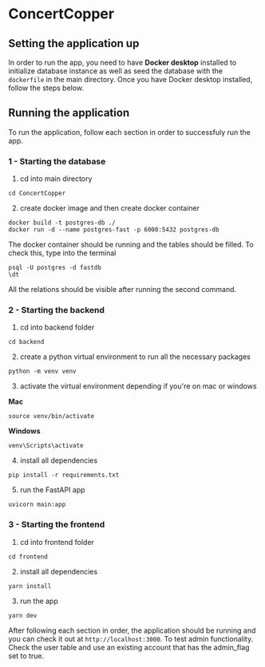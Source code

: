# ConcertCopper

## Setting the application up

In order to run the app, you need to have **Docker desktop** installed to initialize database instance as well as seed the database with the ``dockerfile`` in the main directory. Once you have Docker desktop installed, follow the steps below.

## Running the application

To run the application, follow each section in order to successfuly run the app.

### 1 - Starting the database
1. cd into main directory
```
cd ConcertCopper
```
2. create docker image and then create docker container
``` 
docker build -t postgres-db ./
docker run -d --name postgres-fast -p 6000:5432 postgres-db
```
The docker container should be running and the tables should be filled. To check this, type into the terminal
```
psql -U postgres -d fastdb
\dt
```
All the relations should be visible after running the second command.

### 2 - Starting the backend
1. cd into backend folder
```
cd backend
```
2. create a python virtual environment to run all the necessary packages
```
python -m venv venv
```
3. activate the virtual environment depending if you're on mac or windows

**Mac**
```
source venv/bin/activate
```
**Windows**
```
venv\Scripts\activate
```

4. install all dependencies
```
pip install -r requirements.txt
```
5. run the FastAPI app
```
uvicorn main:app
```

### 3 - Starting the frontend
1. cd into frontend folder
```
cd frontend
```
2. install all dependencies
```
yarn install
```
3. run the app
```
yarn dev
```

After following each section in order, the application should be running and you can check it out at ```http://localhost:3000```. To test admin functionality.
Check the user table and use an existing account that has the admin_flag set to true.